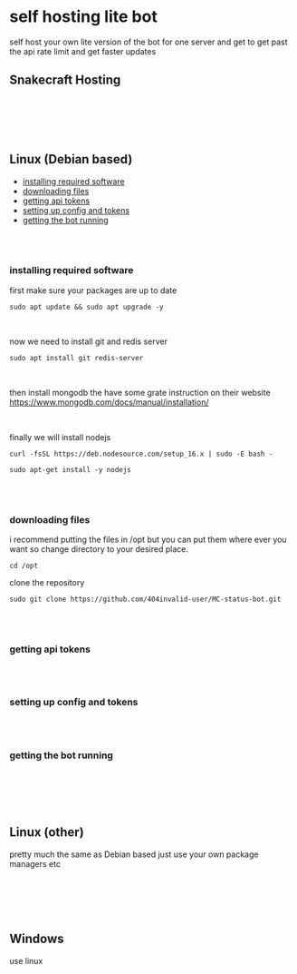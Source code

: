# self hosting lite bot

self host your own lite version of the bot for one server and get to get past the api rate limit and get faster updates 


## Snakecraft Hosting

<br>
<br>
<br>
<br>

## Linux (Debian based)

 - [installing required software]()
- [downloading files]()
- [getting api tokens]()
- [setting up config and tokens]()
- [getting the bot running]()

<br>
<br>

### installing required software

first make sure your packages are up to date
```
sudo apt update && sudo apt upgrade -y
```

<br>

now we need to install git and redis server
```
sudo apt install git redis-server
```

<br>

then install mongodb the have some grate instruction on their website https://www.mongodb.com/docs/manual/installation/

<br>

finally we will install nodejs

```
curl -fsSL https://deb.nodesource.com/setup_16.x | sudo -E bash -
```
```
sudo apt-get install -y nodejs
```
<br>
<br>

### downloading files

i recommend putting the files in /opt but you can put them where ever you want so change directory to your desired place.

```
cd /opt
```

clone the repository

```
sudo git clone https://github.com/404invalid-user/MC-status-bot.git
```

<br>
<br>

### getting api tokens


<br>
<br>

### setting up config and tokens

<br>
<br>

### getting the bot running

<br>
<br>
<br>
<br>




## Linux (other)
pretty much the same as Debian based just use your own package managers etc

<br>
<br>
<br>
<br>

## Windows
use linux